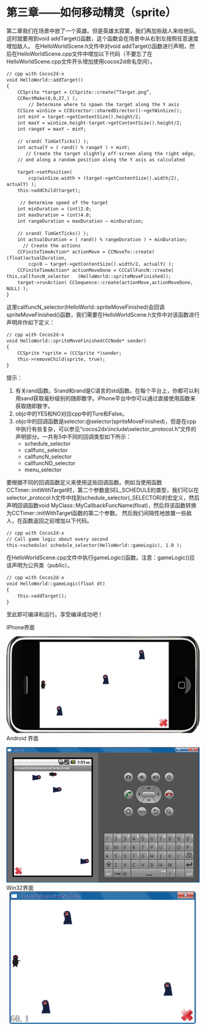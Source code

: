 # 第三章——如何移动精灵（sprite）

第二章我们在场景中放了一个英雄。但是英雄太寂寞，我们再加些敌人来给他玩。
这时就要用到void addTarget()函数，这个函数会在场景中从右到左按照任意速度增加敌人。
在HelloWorldScene.h文件中对void addTarget()函数进行声明，然后在HelloWorldScene.cpp文件中增加以下代码（不要忘了在HelloWorldScene.cpp文件开头增加使用cocos2d命名空间）。

	// cpp with Cocos2d-x
	void HelloWorld::addTarget()	
	{	
		CCSprite *target = CCSprite::create(“Target.png”,	
		CCRectMake(0,0,27,) );	
		    // Determine where to spawn the target along the Y axis 	
		CCSize winSize = CCDirector::sharedDirector()->getWinSize();	
		int minY = target->getContentSize().height/2;	
		int maxY = winSize.height-target->getContentSize().height/2;	
		int rangeY = maxY – minY;	
	
		// srand( TimGetTicks() );	
		int actualY = ( rand() % rangeY ) + minY;	
		   // Create the target slightly off-screen along the right edge,	
		// and along a random position along the Y axis as calculated
		
		target->setPosition(	
			ccp(winSize.width + (target->getContentSize().width/2), 	actualY) );	
		this->addChild(target);
		
		 // Determine speed of the target	
		int minDuration = (int)2.0;	
		int maxDuration = (int)4.0;	
		int rangeDuration = maxDuration – minDuration;
		
		// srand( TimGetTicks() );	
		int actualDuration = ( rand() % rangeDuration ) + minDuration;	
		  // Create the actions	
		CCFiniteTimeAction* actionMove = CCMoveTo::create( (float)actualDuration,	
			ccp(0 – target->getContentSize().width/2, actualY) );	
		CCFiniteTimeAction* actionMoveDone = CCCallFuncN::create( this,callfuncN_selector	(HelloWorld::spriteMoveFinished));	
		target->runAction( CCSequence::create(actionMove,actionMoveDone, NULL) );	
	}


这里callfuncN_selector(HelloWorld::spriteMoveFinished)会回调spriteMoveFinished()函数，我们需要在HelloWorldScene.h文件中对该函数进行声明并作如下定义：

	// cpp with Cocos2d-x
	void HelloWorld::spriteMoveFinished(CCNode* sender)
	{
		CCSprite *sprite = (CCSprite *)sender;
		this->removeChild(sprite, true);
	}

提示：

1. 有关rand函数。Srand和rand是C语言的std函数。在每个平台上，你都可以利用sand获取毫秒级别的随即数字。iPhone平台中你可以通过直接使用函数来获取随即数字。
2. objc中的YES和NO对应cpp中的Ture和False。
3. objc中的回调函数是selector:@selector(spriteMoveFinished)，但是在cpp中执行有些复杂，可以参见“cocos2dx\include\selector_protocol.h”文件的声明部分。一共有5中不同的回调类型如下所示：   
	- 	schedule_selector
	- 	callfunc_selector
	- 	callfuncN_selector
	- 	callfuncND_selector
	- 	menu_selector

要根据不同的回调函数定义来使用这些回调函数。例如当使用函数CCTimer::initWithTarget时，第二个参数是SEL_SCHEDULE的类型，我们可以在selector_protocol.h文件中找到schedule_selector(_SELECTOR)的宏定义，然后声明回调函数void MyClass::MyCallbackFuncName(float)，然后将该函数转换为CCTimer::initWithTarget函数的第二个参数。
然后我们间隔性地放置一些敌人，在函数返回之前增加以下代码。

	// cpp with Cocos2d-x
	// Call game logic about every second
	this->schedule( schedule_selector(HelloWorld::gameLogic), 1.0 );

在HelloWorldScene.cpp文件中执行gameLogic()函数。注意：gameLogic()应该声明为公共类（public）。

	// cpp with Cocos2d-x
	void HelloWorld::gameLogic(float dt)
	{
	    this->addTarget();
	}

至此即可编译和运行。享受编译成功吧！    

IPhone界面    

![](./res/IOSSpriteAndEnemy.png)          
Android 界面   

![](./res/androidSpriteAndEnemy.png)      
Win32界面    
 
![](./res/Win32SpriteAndEmemies.png)
